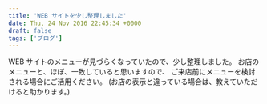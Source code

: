 ```yaml
---
title: 'WEB サイトを少し整理しました'
date: Thu, 24 Nov 2016 22:45:34 +0000
draft: false
tags: ['ブログ']
---
```


WEB サイトのメニューが見づらくなっていたので、少し整理しました。 お店のメニューと、ほぼ、一致していると思いますので、 ご来店前にメニューを検討される場合にご活用ください。 (お店の表示と違っている場合は、教えていただけると助かります。)